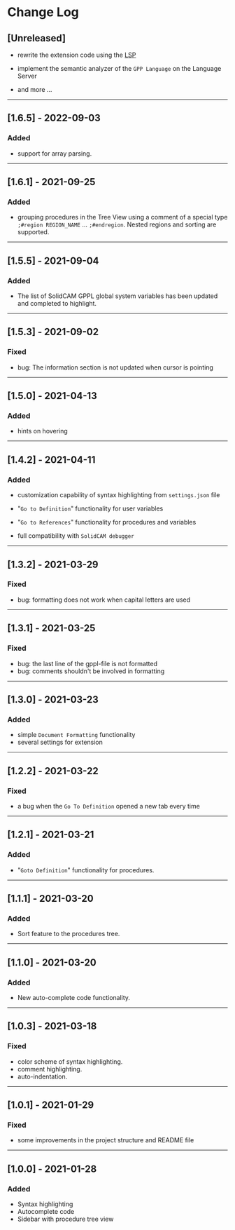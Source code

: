 # Change Log

## [Unreleased]

- rewrite the extension code using the [LSP](https://code.visualstudio.com/api/language-extensions/overview#language-server-protocol)

- implement the semantic analyzer of the `GPP Language` on the Language Server

- and more ...

---

## [1.6.5] - 2022-09-03

### Added

- support for array parsing.

---

## [1.6.1] - 2021-09-25

### Added

- grouping procedures in the Tree View using a comment of a special type `;#region REGION_NAME` ... `;#endregion`. Nested regions and sorting are supported.

---

## [1.5.5] - 2021-09-04

### Added

- The list of SolidCAM GPPL global system variables has been updated and completed to highlight.

---

## [1.5.3] - 2021-09-02

### Fixed

- bug: The information section is not updated when cursor is pointing

---

## [1.5.0] - 2021-04-13

### Added

- hints on hovering

---

## [1.4.2] - 2021-04-11

### Added

- customization capability of syntax highlighting from `settings.json` file

- "`Go to Definition`" functionality for user variables

- "`Go to References`" functionality for procedures and variables

- full compatibility with `SolidCAM debugger`

---

## [1.3.2] - 2021-03-29

### Fixed

- bug: formatting does not work when capital letters are used

---

## [1.3.1] - 2021-03-25

### Fixed

- bug: the last line of the gppl-file is not formatted
- bug: comments shouldn't be involved in formatting

---

## [1.3.0] - 2021-03-23

### Added

- simple `Document Formatting` functionality
- several settings for extension

---

## [1.2.2] - 2021-03-22

### Fixed

- a bug when the `Go To Definition` opened a new tab every time

---

## [1.2.1] - 2021-03-21

### Added

- "`Goto Definition`" functionality for procedures.

---

## [1.1.1] - 2021-03-20

### Added

- Sort feature to the procedures tree.

---

## [1.1.0] - 2021-03-20

### Added

- New auto-complete code functionality.

---

## [1.0.3] - 2021-03-18

### Fixed

- color scheme of syntax highlighting.
- comment highlighting.
- auto-indentation.

---

## [1.0.1] - 2021-01-29

### Fixed

- some improvements in the project structure and README file

---

## [1.0.0] - 2021-01-28

### Added

- Syntax highlighting
- Autocomplete code
- Sidebar with procedure tree view
